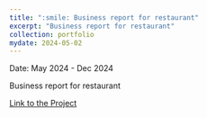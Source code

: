 ```yaml
---
title: ":smile: Business report for restaurant"
excerpt: "Business report for restaurant"
collection: portfolio
mydate: 2024-05-02
---
```

Date: May 2024 - Dec 2024

Business report for restaurant

[Link to the Project](https://github.com/qingruili/Business-reports-for-restaurants)